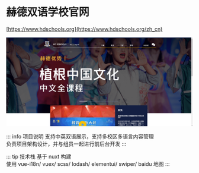 # 赫德双语学校官网

[https://www.hdschools.org](https://www.hdschools.org/zh_cn)

![alt text](image/hdschool.png)

::: info 项目说明
支持中英双语展示，支持多校区多语言内容管理  
负责项目架构设计，并与组员一起进行前后台开发
:::

::: tip 技术栈
基于 nuxt 构建  
使用 vue-i18n/ vuex/ scss/ lodash/ elementui/ swiper/ baidu 地图
:::
